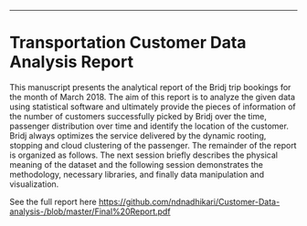 ---
# Transportation Customer Data Analysis Report
This manuscript presents the analytical report of the Bridj trip bookings for the month of March 2018. The aim of this report is to analyze the given data using statistical software and ultimately provide the pieces of information of the number of customers successfully picked by Bridj over the time, passenger distribution over time and identify the location of the customer. Bridj always optimizes the service delivered by the dynamic rooting, stopping and cloud clustering of the passenger. The remainder of the report is organized as follows. The next session briefly describes the physical meaning of the dataset and the following session demonstrates the methodology, necessary libraries,  and finally data manipulation and visualization. 

See the full report here 
https://github.com/ndnadhikari/Customer-Data-analysis-/blob/master/Final%20Report.pdf
